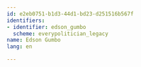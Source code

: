 ```yaml
---
id: e2eb0751-b1d3-44d1-bd23-d251516b567f
identifiers:
- identifier: edson_gumbo
  scheme: everypolitician_legacy
name: Edson Gumbo
lang: en

---
```

